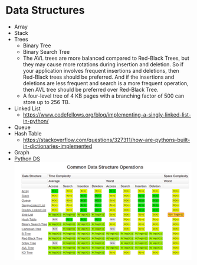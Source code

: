# Data Structures
- Array
- Stack
- Trees
    - Binary Tree
    - Binary Search Tree
    - The AVL trees are more balanced compared to Red-Black Trees, but they may cause more rotations during insertion 
      and deletion. So if your application involves frequent insertions and deletions, then Red-Black trees should be 
      preferred. And if the insertions and deletions are less frequent and search is a more frequent operation, then AVL 
      tree should be preferred over Red-Black Tree.
    - A four-level tree of 4 KB pages with a branching factor of 500 can store up to 256 TB.  
- Linked List
  - https://www.codefellows.org/blog/implementing-a-singly-linked-list-in-python/
- Queue
- Hash Table
    - https://stackoverflow.com/questions/327311/how-are-pythons-built-in-dictionaries-implemented
- Graph
- [Python DS](https://realpython.com/python-data-structures/)
![](images/ds_o.png)
  

